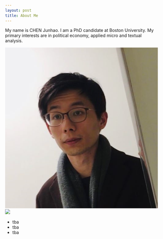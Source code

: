 ```yaml
---
layout: post
title: About Me
---
```



My name is CHEN Junhao. I am a PhD candidate at Boston University. My primary interests are in political economy, applied micro and textual analysis. 

![](\assets\zpsmall.png)
![](\assets\zpmid.png)

* tba
* tba
* tba
